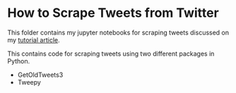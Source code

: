 # How to Scrape Tweets from Twitter
This folder contains my jupyter notebooks for scraping tweets discussed on my [tutorial article](https://towardsdatascience.com/how-to-scrape-tweets-from-twitter-59287e20f0f1 "written article").

This contains code for scraping tweets using two different packages in Python.
* GetOldTweets3
* Tweepy
